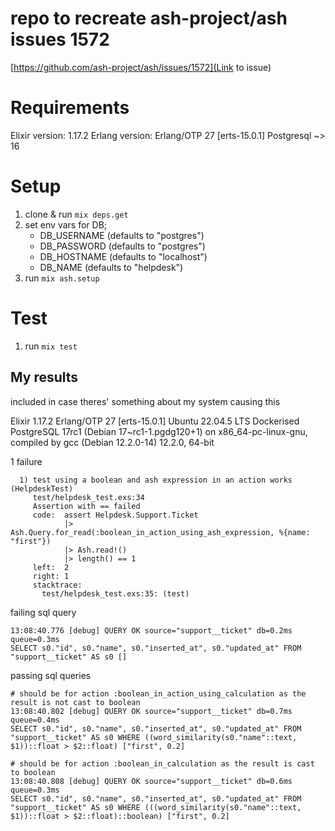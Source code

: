 # repo to recreate ash-project/ash issues 1572

[https://github.com/ash-project/ash/issues/1572](Link to issue)

# Requirements
Elixir version: 1.17.2
Erlang version: Erlang/OTP 27 [erts-15.0.1]
Postgresql ~> 16

# Setup
1. clone & run `mix deps.get`
1. set env vars for DB;
   - DB_USERNAME (defaults to "postgres")
   - DB_PASSWORD (defaults to "postgres")
   - DB_HOSTNAME (defaults to "localhost")
   - DB_NAME (defaults to "helpdesk")
1. run `mix ash.setup`

# Test
1. run `mix test`

## My results
included in case theres' something about my system causing this

Elixir 1.17.2
Erlang/OTP 27 [erts-15.0.1]
Ubuntu 22.04.5 LTS
Dockerised PostgreSQL 17rc1 (Debian 17~rc1-1.pgdg120+1) on x86_64-pc-linux-gnu, compiled by gcc (Debian 12.2.0-14) 12.2.0, 64-bit

1 failure
```
  1) test using a boolean and ash expression in an action works (HelpdeskTest)
     test/helpdesk_test.exs:34
     Assertion with == failed
     code:  assert Helpdesk.Support.Ticket
            |> Ash.Query.for_read(:boolean_in_action_using_ash_expression, %{name: "first"})
            |> Ash.read!()
            |> length() == 1
     left:  2
     right: 1
     stacktrace:
       test/helpdesk_test.exs:35: (test)
```
 
failing sql query
```
13:08:40.776 [debug] QUERY OK source="support__ticket" db=0.2ms queue=0.3ms
SELECT s0."id", s0."name", s0."inserted_at", s0."updated_at" FROM "support__ticket" AS s0 []
```
 
passing sql queries

```
# should be for action :boolean_in_action_using_calculation as the result is not cast to boolean
13:08:40.802 [debug] QUERY OK source="support__ticket" db=0.7ms queue=0.4ms
SELECT s0."id", s0."name", s0."inserted_at", s0."updated_at" FROM "support__ticket" AS s0 WHERE ((word_similarity(s0."name"::text, $1))::float > $2::float) ["first", 0.2]

# should be for action :boolean_in_calculation as the result is cast to boolean
13:08:40.808 [debug] QUERY OK source="support__ticket" db=0.6ms queue=0.3ms
SELECT s0."id", s0."name", s0."inserted_at", s0."updated_at" FROM "support__ticket" AS s0 WHERE (((word_similarity(s0."name"::text, $1))::float > $2::float)::boolean) ["first", 0.2]
```
